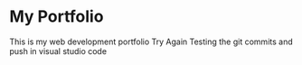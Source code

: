 # My Portfolio
This is my web development portfolio
Try Again
Testing the git commits and push in visual studio code